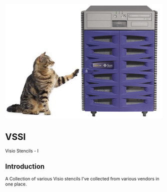 ![alt tag](https://raw.githubusercontent.com/richardatlateralblast/vssi/master/vss.png)

VSSI
====

Visio Stencils -  I

Introduction
------------

A Collection of various Visio stencils I've collected from various vendors in one place.
